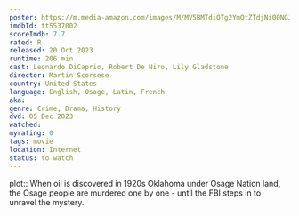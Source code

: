 ```yaml
---
poster: https://m.media-amazon.com/images/M/MV5BMTdiOTg2YmQtZTdjNi00NGJjLWI2ZTQtYWNkNDUwMDEzOTQxXkEyXkFqcGdeQXVyMTAxNzQ1NzI@._V1_SX300.jpg
imdbId: tt5537002
scoreImdb: 7.7
rated: R
released: 20 Oct 2023
runtime: 206 min
cast: Leonardo DiCaprio, Robert De Niro, Lily Gladstone
director: Martin Scorsese
country: United States
language: English, Osage, Latin, French
aka: 
genre: Crime, Drama, History
dvd: 05 Dec 2023
watched: 
myrating: 0
tags: movie
location: Internet
status: to watch
---
```


plot:: When oil is discovered in 1920s Oklahoma under Osage Nation land, the Osage people are murdered one by one - until the FBI steps in to unravel the mystery.